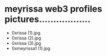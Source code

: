 # meyrissa web3 profiles pictures..................
- 0xrissa (1).jpg.
- 0xrissa (2).jpg
- 0xrissa (3).jpg
- 0xmeyrissa1 (1).jpg

